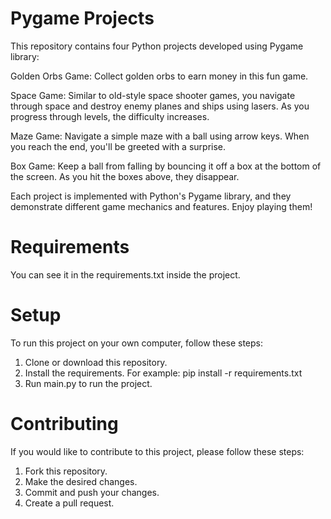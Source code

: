 # Pygame Projects
This repository contains four Python projects developed using Pygame library:

Golden Orbs Game: Collect golden orbs to earn money in this fun game.

Space Game: Similar to old-style space shooter games, you navigate through space and destroy enemy planes and ships using lasers. As you progress through levels, the difficulty increases.

Maze Game: Navigate a simple maze with a ball using arrow keys. When you reach the end, you'll be greeted with a surprise.

Box Game: Keep a ball from falling by bouncing it off a box at the bottom of the screen. As you hit the boxes above, they disappear.

Each project is implemented with Python's Pygame library, and they demonstrate different game mechanics and features. Enjoy playing them!

# Requirements
You can see it in the requirements.txt inside the project.

# Setup
To run this project on your own computer, follow these steps:

1. Clone or download this repository.
2. Install the requirements. For example: pip install -r requirements.txt
3. Run main.py to run the project.

# Contributing
If you would like to contribute to this project, please follow these steps:

1. Fork this repository.
2. Make the desired changes.
3. Commit and push your changes.
4. Create a pull request.
